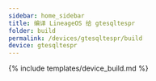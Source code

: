 ```yaml
---
sidebar: home_sidebar
title: 编译 LineageOS 给 gtesqltespr
folder: build
permalink: /devices/gtesqltespr/build
device: gtesqltespr
---
```

{% include templates/device_build.md %}
